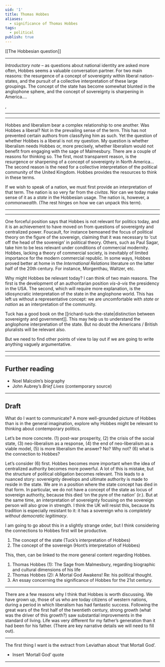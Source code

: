 ```yaml
---
uid: '1'
title: Thomas Hobbes
aliases:
  - significance of Thomas Hobbes
tags:
  - political
publish: true
---
```

[[The Hobbesian question]]
___
*Introductory note* – as questions about national identity are asked more often, Hobbes seems a valuable conversation partner. For two main reasons: the resurgence of a concept of sovereignty within liberal nation-states, and the pursuit of a collective interpretation of these large groupings. The concept of the state has become somewhat blunted in the anglophone sphere, and the concept of sovereignty is sharpening in America….

,
___
___
Hobbes and liberalism bear a complex relationship to one another. Was Hobbes a liberal? Not in the prevailing sense of the term. This has not prevented certain authors from classifying him as such. Yet the question of whether Hobbes is a liberal is not *my* question. My question is whether liberalism needs Hobbes or, more precisely, whether liberalism would not benefit from engaging with the sage of Malmesbury.  There are a couple of reasons for thinking so. The first, most transparent reason, is the resurgence or sharpening of a concept of sovereignty in North America…The second reason is the need for a collective interpretation of the political community of the United Kingdom. Hobbes provides the resources to think in these terms. 

If we wish to speak of a nation, we must first provide an interpretation of that term. The nation is so very far from the *civitas*. Nor can we today make sense of it as a *state* in the Hobbesian usage. The nation is, however, a *commonwealth*. (The rest hinges on how we can unpack this term). 
___
___
One forceful position says that Hobbes is not relevant for politics today, and it is an achievement to have moved on from questions of sovereignty and centralized power. Foucault, for instance bemoaned the focus of political theory on the figure of the sovereign, claiming that it was necessary to ‘cut off the head of the sovereign’ in political theory. Others, such as Paul Sagar, take him to be less relevant under conditions of commercial modernity. Hobbes, lacking a theory of commercial society, is inevitably of limited importance for the modern commercial republic.  In some ways, Hobbes proved better at home in the *International Relations* literature on the latter half of the 20th century. For instance, Morgenthau, Waltzer, etc.

Why might Hobbes be relevant today? I can think of two main reasons. The first is the development of an authoritarian position *vis-à-vis* the presidency in the USA. The second, which will require more explanation, is the idiosyncratic interpretation of the state in the anglophone world. This has left us without a representative concept: we are uncomfortable with *state* or *nation* as an interpretation of the community.

Tuck has a good book on the [[richard-tuck-the-state|distinction between sovereignty and government]]. This may help us to understand the anglophone interpretation of the state. But no doubt the Americans / British pluralists will be relevant also.

But we need to find other points of view to lay out if we are going to write anything vaguely argumentative.
___
___
## Further reading
- Noel Malcolm’s biography
- John Aubrey’s *Brief Lives* (contemporary source)
___
## Draft
What do I want to communicate? A more well-grounded picture of Hobbes than is in the general imagination, explore why Hobbes might be relevant to thinking about contemporary politics.

Let’s be more concrete. (1) post-war prosperity, (2) the crisis of the social state, (3) neo-liberalism as a response, (4) the end of neo-liberalism as a viable model, (5) is more liberalism the answer? No? Why not? (6) what is the connection to Hobbes?

Let’s consider (6) first. Hobbes becomes more important when the idea of centralized authority becomes more powerful. A lot of this is mistake, but the structure of political obligation becomes relevant. This leads to a nuanced story: sovereignty develops and ultimate authority is made to reside in the state. We are in a position where the state concept has died in that form. In particular, we do not have a concept of the state as locus of sovereign authority, because this died ‘on the pyre of the nation’ (ir.). But at the same time, an interpretation of sovereignty focusing on the sovereign person will also grow in strength. I think the UK will resist this, because its tradition is especially resistant to it: it has a sovereign who is *completely without democratic legitimacy*.

I am going to go about this in a slightly strange order, but I think considering the connections to Hobbes first will be productive. 
1. The concept of the state (Tuck’s interpretation of Hobbes)
2. The concept of the sovereign (Hont’s interpretation of Hobbes)

This, then, can be linked to the more general content regarding Hobbes.
1. Thomas Hobbes (1): The Sage from Malmesbury, regarding biographic and cultural dimensions of his life
2. Thomas Hobbes (2): A Mortal God Awakens! Re: his political thought.
3. An essay concerning the significance of Hobbes for the 21st century.
____

There are a few reasons why I think that Hobbes is worth discussing. We have grown up, those of us who are today citizens of western nations, during a period in which liberalism has had fantastic success. Following the great wars of the first half of the twentieth century, strong growth (what was the driver of this growth?) saw substantial improvements in the standard of living. Life was very different for my father’s generation than it had been for his father. (There are key narrative details we will need to fill out).

___
The first thing I want is the extract from Leviathan about ‘that Mortall God’.

- Insert ‘Mortall God’ quote
___
